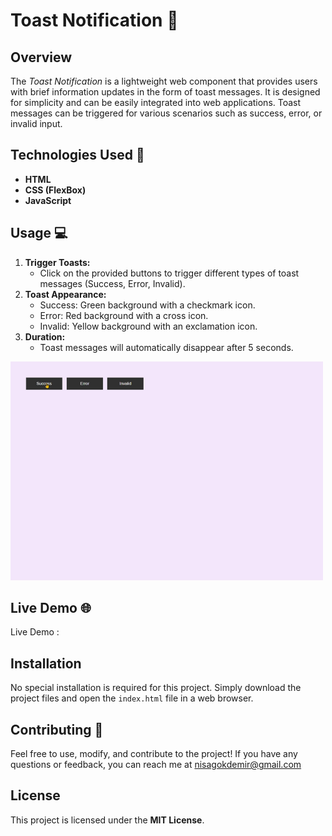 # Toast Notification 📢

## Overview
The *Toast Notification* is a lightweight web component that provides users with brief information updates in the form of toast messages. It is designed for simplicity and can be easily integrated into web applications. Toast messages can be triggered for various scenarios such as success, error, or invalid input.

## Technologies Used 🚀
- **HTML**
- **CSS (FlexBox)**
- **JavaScript**

## Usage 💻
1. **Trigger Toasts:**
   - Click on the provided buttons to trigger different types of toast messages (Success, Error, Invalid).
2. **Toast Appearance:**
   - Success: Green background with a checkmark icon.
   - Error: Red background with a cross icon.
   - Invalid: Yellow background with an exclamation icon.
3. **Duration:**
   - Toast messages will automatically disappear after 5 seconds.

<img src="./img/toast.gif" alt="" width="500" height="350">

## Live Demo 🌐
Live Demo : 

## Installation
No special installation is required for this project. Simply download the project files and open the `index.html` file in a web browser.

## Contributing 🤝
Feel free to use, modify, and contribute to the project! If you have any questions or feedback, you can reach me at nisagokdemir@gmail.com

## License
This project is licensed under the **MIT License**.
